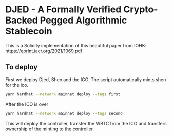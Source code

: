 # DJED - A Formally Verified Crypto-Backed Pegged Algorithmic Stablecoin

This is a Solidity implementation of this beautiful paper from IOHK: https://eprint.iacr.org/2021/1069.pdf

## To deploy

First we deploy Djed, Shen and the ICO. The script automatically mints shen for the ico.

```bash 
yarn hardhat --network mainnet deploy --tags first
```

After the ICO is over 

```bash
yarn hardhat --network mainnet deploy --tags second
```

This will deploy the controller, transfer the WBTC from the ICO and transfers ownership of the minting to the controller.
